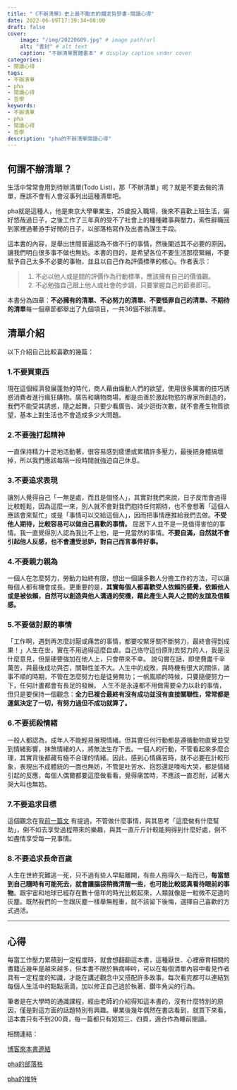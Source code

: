 ```yaml
---
title: "《不辦清單》史上最不勵志的爛泥哲學書-閱讀心得"
date: 2022-06-09T17:39:34+08:00
draft: false
cover:
    image: "/img/20220609.jpg" # image path/url
    alt: "書封" # alt text
    caption: "不辦清單實體書本" # display caption under cover
categories: 
- 閱讀心得
tags: 
- 不辦清單
- pha
- 閱讀心得
- 哲學
keywords:
- 不辦清單
- pha
- 閱讀心得
- 哲學
description: "pha的不辦清單閱讀心得"
---
```

何謂不辦清單？
---
生活中常常會用到待辦清單(Todo List)，那「不辦清單」呢？就是不要去做的清單，應該不會有人會沒事列出這種清單吧。

pha就是這種人，他是東京大學畢業生，25歲投入職場，後來不喜歡上班生活，偏好悠哉過日子，之後工作了三年真的受不了社會上的種種雜事與壓力，索性辭職回到家裡過著游手好閒的日子，以部落格寫作及出書為謀生手段。

這本書的內容，是舉出世間普遍認為不做不行的事情，然後闡述其不必要的原因，讓我們明白很多事不做也無妨。本書的目的，是希望各位不要生活那麼緊繃，不要賦予自己太多不必要的事物，並且以自己作為評價標準的核心。作者表示：

> 1. 不必以他人或是間的評價作為行動標準，應該擁有自己的價值觀。
> 2. 不必勉強自己跟上他人或社會的步調，只要掌握自己的節奏即可。

本書分為四章：**不必擁有的清單、不必努力的清單、不要怪罪自己的清單、不期待的清單**每一個章節都舉出了九個項目，一共36個不辦清單。


清單介紹
---
以下介紹自己比較喜歡的幾篇：

### 1.不要買東西
現在這個經濟發展蓬勃的時代，商人藉由煽動人們的欲望，使用很多厲害的技巧誘惑消費者進行瘋狂購物。廣告和購物商場，都是由善於激起物慾的專家所創造的，我們不能受其誘惑，隨之起舞，只要少看廣告、減少逛街次數，就不會產生物質欲望，基本上對生活也不會造成多少大問題。
### 2.不要強打起精神
一直保持精力十足地活動著，很容易感到疲憊或累積許多壓力，最後把身體搞壞掉，所以我們應該每隔一段時間就強迫自己休息。
### 3.不要追求表現
讓別人覺得自己「一無是處，而且是個怪人」，其實對我們來說，日子反而會過得比較輕鬆，因為這麼一來，別人就不會對我們抱持任何期待，也不會想著「這個人應該會來幫忙」或是「事情可以交給這個人」，因而把事情應推給我們去做。**不受他人期待，比較容易可以做自己喜歡的事情。**
屈居下人並不是一見值得害怕的事情。我一直覺得別人認為我比不上他，是一見當然的事情。**不要自滿，自然就不會引起他人反感，也不會遭受忌妒，對自己而言事件好事。**
### 4.不要親力親為
一個人在怎麼努力，勞動力始終有限，想出一個讓多數人分擔工作的方法，可以讓每個人都有機會成長。更重要的是，**其實每個人都喜歡受人依賴的感覺，依賴他人或是被依賴，自然可以創造與他人溝通的契機，藉此產生人與人之間的友誼及信賴感。**
### 5.不要做討厭的事情
「工作啊，遇到再怎麼討厭或痛苦的事情，都要咬緊牙關不斷努力，最終會得到成果！」人生在世，實在不用過得這麼自虐。自己恪守這份原則去努力的人，我是沒什麼意見，但是硬要強加在他人上，只會帶來不幸。
說句實在話，即使費盡千辛萬苦，與最後成功與否，關聯性並不大。人生中的成敗，與時機有很大的關係，諸事不順的時期，不管在怎麼努力也是徒勞無功；一帆風順的時候，只要隨便努力一下，任何計畫都會有長足的發展。
人生不是永遠都不用做需要全力以赴的事情，但只是要保持一個觀念：**全力已複合最終有沒有成功並沒有直接關聯性，常常都是運氣決定了一切，有努力過但不成功就算了。**
### 6.不要扼殺情緒
一般人都認為，成年人不能輕易展現情緒。但其實任何行動都是遵循動物直覺並受到情緒影響，抹煞情緒的人，將無法生存下去。一個人的行動，不管看起來多麼合理，其實背後都藏有極不合理的情緒。因此，感到心情痛苦時，就不必要在計較形象，表現出不成體統的一面也無妨，不管是吐苦水、抱怨還是嚎啕大哭，都是情緒引起的反應，每個人偶爾都要這麼做看看，覺得痛苦時，不應該一直忍耐，試著大哭大叫也無妨。
### 7.不要追求目標
這個觀念在我[前一篇文](https://fgz0908.github.io/posts/%E5%8B%95%E6%A9%9F%E8%88%87%E7%9B%AE%E7%9A%84/) 有提過，不管做什麼事情，與其思考「這麼做有什麼幫助」，倒不如去享受過程帶來的樂趣，與其一直斤斤計較能夠得到什麼好處，倒不如盡情享受每一見事情。
### 8.不要追求長命百歲
人生在世終究難逃一死，只不過有些人早點離開，有些人拖得久一點而已，**每當想到自己隨時有可能死去，就會讓腦袋稍微清醒一些，也可能比較認真看待眼前的事物**。跟宇宙和地球已經存在數十億年的時光比較起來，人類就像是一粒微不足道的灰塵。既然我們的一生跟灰塵一樣舉無輕重，就不該留下後悔，選擇自己喜歡的方式過活。

---
心得
---
每當工作壓力累積到一定程度時，就會想翻翻這本書，這種厭世、心裡療育相關的書籍近幾年是越來越多，但本書不限於無病呻吟，可以在每個清單內容中看見作者具有一定程度的知識，才能在講述觀念中又搭配許多故事。每次看完都可以連結到每個人生活中的點點滴滴，加以修正自己過於執著、鑽牛角尖的行為。

筆者是在大學時的通識課程，經由老師的介紹得知這本書的，沒有什麼特別的原因，僅是對這方面的話題特別有興趣。畢業後幾年偶然在書店看到，就買下來看，這本書只有不到200頁，每一篇都只有短短三、四頁，適合作為睡前閱讀。

相關連結：

[博客來本書連結](https://www.books.com.tw/products/0010732566)

[pha的部落格](http://pha22.net/)

[pha的推特](https://twitter.com/pha)